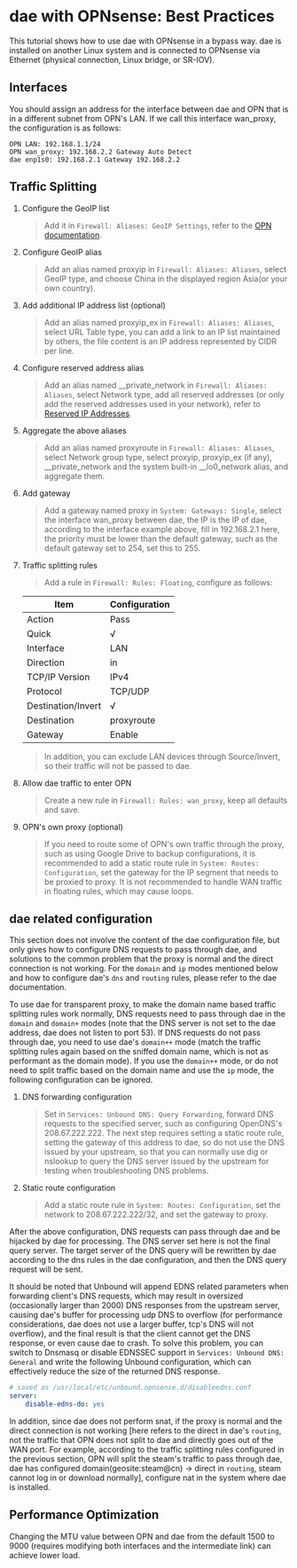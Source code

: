 # dae with OPNsense: Best Practices

This tutorial shows how to use dae with OPNsense in a bypass way. dae is installed on another Linux system and is connected to OPNsense via Ethernet (physical connection, Linux bridge, or SR-IOV).

## Interfaces

You should assign an address for the interface between dae and OPN that is in a different subnet from OPN's LAN. If we call this interface wan_proxy, the configuration is as follows:

```
OPN LAN: 192.168.1.1/24
OPN wan_proxy: 192.168.2.2 Gateway Auto Detect
dae enp1s0: 192.168.2.1 Gateway 192.168.2.2
```

## Traffic Splitting

1. Configure the GeoIP list

   > Add it in `Firewall: Aliases: GeoIP Settings`, refer to the [OPN documentation](https://docs.opnsense.org/manual/how-tos/maxmind_geo_ip.html).

2. Configure GeoIP alias

   > Add an alias named proxyip in `Firewall: Aliases: Aliases`, select GeoIP type, and choose China in the displayed region Asia(or your own country).

3. Add additional IP address list (optional)

   > Add an alias named proxyip_ex in `Firewall: Aliases: Aliases`, select URL Table type, you can add a link to an IP list maintained by others, the file content is an IP address represented by CIDR per line.

4. Configure reserved address alias

   > Add an alias named \_\_private_network in `Firewall: Aliases: Aliases`, select Network type, add all reserved addresses (or only add the reserved addresses used in your network), refer to [Reserved IP Addresses](https://www.wikiwand.com/zh-hant/保留IP地址).

5. Aggregate the above aliases

   > Add an alias named proxyroute in `Firewall: Aliases: Aliases`, select Network group type, select proxyip, proxyip_ex (if any), \_\_private_network and the system built-in \_\_lo0_network alias, and aggregate them.

6. Add gateway

   > Add a gateway named proxy in `System: Gateways: Single`, select the interface wan_proxy between dae, the IP is the IP of dae, according to the interface example above, fill in 192.168.2.1 here, the priority must be lower than the default gateway, such as the default gateway set to 254, set this to 255.

7. Traffic splitting rules

   > Add a rule in `Firewall: Rules: Floating`, configure as follows:

   | Item | Configuration |
   | - | - |
   | Action | Pass |
   | Quick | √ |
   | Interface | LAN |
   | Direction | in |
   | TCP/IP Version | IPv4 |
   | Protocol | TCP/UDP |
   | Destination/Invert | √ |
   | Destination | proxyroute |
   | Gateway | Enable |

   > In addition, you can exclude LAN devices through Source/Invert, so their traffic will not be passed to dae.

8. Allow dae traffic to enter OPN

   > Create a new rule in `Firewall: Rules: wan_proxy`, keep all defaults and save.

9. OPN's own proxy (optional)

   > If you need to route some of OPN's own traffic through the proxy, such as using Google Drive to backup configurations, it is recommended to add a static route rule in `System: Routes: Configuration`, set the gateway for the IP segment that needs to be proxied to proxy. It is not recommended to handle WAN traffic in floating rules, which may cause loops.

## dae related configuration

This section does not involve the content of the dae configuration file, but only gives how to configure DNS requests to pass through dae, and solutions to the common problem that the proxy is normal and the direct connection is not working. For the `domain` and `ip` modes mentioned below and how to configure dae's `dns` and `routing` rules, please refer to the dae documentation.

To use dae for transparent proxy, to make the domain name based traffic splitting rules work normally, DNS requests need to pass through dae in the `domain` and `domain+` modes (note that the DNS server is not set to the dae address, dae does not listen to port 53). If DNS requests do not pass through dae, you need to use dae's `domain++` mode (match the traffic splitting rules again based on the sniffed domain name, which is not as performant as the domain mode). If you use the `domain++` mode, or do not need to split traffic based on the domain name and use the `ip` mode, the following configuration can be ignored.

1. DNS forwarding configuration
   > Set in `Services: Unbound DNS: Query Forwarding`, forward DNS requests to the specified server, such as configuring OpenDNS's 208.67.222.222. The next step requires setting a static route rule, setting the gateway of this address to dae, so do not use the DNS issued by your upstream, so that you can normally use dig or nslookup to query the DNS server issued by the upstream for testing when troubleshooting DNS problems.

2. Static route configuration
   > Add a static route rule in `System: Routes: Configuration`, set the network to 208.67.222.222/32, and set the gateway to proxy.

After the above configuration, DNS requests can pass through dae and be hijacked by dae for processing. The DNS server set here is not the final query server. The target server of the DNS query will be rewritten by dae according to the dns rules in the dae configuration, and then the DNS query request will be sent.

It should be noted that Unbound will append EDNS related parameters when forwarding client's DNS requests, which may result in oversized (occasionally larger than 2000) DNS responses from the upstream server, causing dae's buffer for processing udp DNS to overflow (for performance considerations, dae does not use a larger buffer, tcp's DNS will not overflow), and the final result is that the client cannot get the DNS response, or even cause dae to crash. To solve this problem, you can switch to Dnsmasq or disable EDNSSEC support in `Services: Unbound DNS: General` and write the following Unbound configuration, which can effectively reduce the size of the returned DNS response.

``` yaml
# saved as /usr/local/etc/unbound.opnsense.d/disableedns.conf
server:
    disable-edns-do: yes 
```

In addition, since dae does not perform snat, if the proxy is normal and the direct connection is not working [here refers to the direct in dae's `routing`, not the traffic that OPN does not split to dae and directly goes out of the WAN port. For example, according to the traffic splitting rules configured in the previous section, OPN will split the steam's traffic to pass through dae, dae has configured domain(geosite:steam@cn) -> direct in `routing`, steam cannot log in or download normally], configure nat in the system where dae is installed.

## Performance Optimization

Changing the MTU value between OPN and dae from the default 1500 to 9000 (requires modifying both interfaces and the intermediate link) can achieve lower load.

